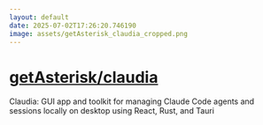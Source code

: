 ```yaml
---
layout: default
date: 2025-07-02T17:26:20.746190
image: assets/getAsterisk_claudia_cropped.png
---
```


# [getAsterisk/claudia](https://github.com/getAsterisk/claudia)

Claudia: GUI app and toolkit for managing Claude Code agents and sessions locally on desktop using React, Rust, and Tauri
